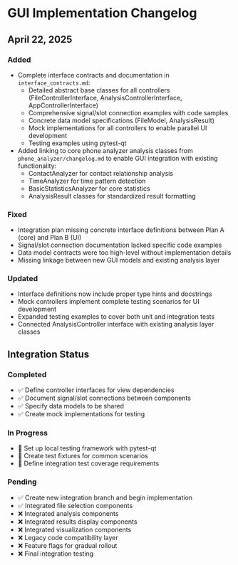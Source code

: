 # GUI Implementation Changelog

## April 22, 2025

### Added

- Complete interface contracts and documentation in `interface_contracts.md`:
  - Detailed abstract base classes for all controllers (FileControllerInterface, AnalysisControllerInterface, AppControllerInterface)
  - Comprehensive signal/slot connection examples with code samples
  - Concrete data model specifications (FileModel, AnalysisResult)
  - Mock implementations for all controllers to enable parallel UI development
  - Testing examples using pytest-qt
- Added linking to core phone analyzer analysis classes from `phone_analyzer/changelog.md` to enable GUI integration with existing functionality:
  - ContactAnalyzer for contact relationship analysis
  - TimeAnalyzer for time pattern detection
  - BasicStatisticsAnalyzer for core statistics
  - AnalysisResult classes for standardized result formatting

### Fixed

- Integration plan missing concrete interface definitions between Plan A (core) and Plan B (UI)
- Signal/slot connection documentation lacked specific code examples
- Data model contracts were too high-level without implementation details
- Missing linkage between new GUI models and existing analysis layer

### Updated

- Interface definitions now include proper type hints and docstrings
- Mock controllers implement complete testing scenarios for UI development
- Expanded testing examples to cover both unit and integration tests
- Connected AnalysisController interface with existing analysis layer classes

## Integration Status

### Completed

- ✅ Define controller interfaces for view dependencies
- ✅ Document signal/slot connections between components
- ✅ Specify data models to be shared
- ✅ Create mock implementations for testing

### In Progress

- 🔄 Set up local testing framework with pytest-qt
- 🔄 Create test fixtures for common scenarios
- 🔄 Define integration test coverage requirements

### Pending

- ✅ Create new integration branch and begin implementation
- ✅ Integrated file selection components
- ❌ Integrated analysis components
- ❌ Integrated results display components
- ❌ Integrated visualization components
- ❌ Legacy code compatibility layer
- ❌ Feature flags for gradual rollout
- ❌ Final integration testing
